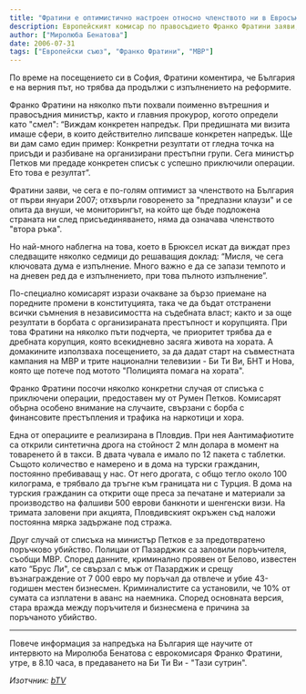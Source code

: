 ```yaml
---
title: "Фратини е оптимистично настроен относно членството ни в Евросъюза на 1 януари 2007 г."
description: Европейският комисар по правосъдието Франко Фратини заяви, че България е постигнала важни успехи в областта на сигурността, борбата с организираната престъпност и корупцията, охраната на външните граници.
author: ["Миролюба Бенатова"]
date: 2006-07-31
tags: ["Европейски съюз", "Франко Фратини", "МВР"]
---
```


По време на посещението си в София, Фратини коментира, че България е на верния път, но трябва да продължи с изпълнението на реформите.

Франко Фратини на няколко пъти похвали поименно вътрешния и правосъдния министър, както и главния прокурор, когото определи като "смел": “Виждам конкретен напредък. При предишната ми визита имаше сфери, в които действително липсваше конкретен напредък. Ще ви дам само един пример: Конкретни резултати от гледна точка на присъди и разбиване на организирани престъпни групи. Сега министър Петков ми предаде конкретен списък с успешно приключили операции. Ето това е резултат”.

Фратини заяви, че сега е по-голям оптимист за членството на България от първи януари 2007; отхвърли говоренето за "предпазни клаузи" и се опита да внуши, че мониторингът, на който ще бъде подложена страната ни след присъединяването, няма да означава членството "втора ръка".

Но най-много наблегна на това, което в Брюксел искат да виждат през следващите няколко седмици до решаващия доклад: “Мисля, че сега ключовата дума е изпълнение. Много важно е да се запази темпото и на дневен ред да е изпълнението, при това пълното изпълнение”.

По-специално комисарят изрази очакване за бързо приемане на поредните промени в конституцията, така че да бъдат отстранени всички съмнения в независимостта на съдебната власт; както и за още резултати в борбата с организираната престъпност и корупцията. При това Фратини на няколко пъти подчерта, че приоритет трябва да е дребната корупция, която всекидневно засяга живота на хората.
А домакините използваха посещението, за да дадат старт на съвместната кампания на МВР и трите национални телевизии - Би Ти Ви, БНТ и Нова, която ще потече под мотото "Полицията помага на хората".

Франко Фратини посочи няколко конкретни случая от списъка с приключени операции, предоставен му от Румен Петков. Комисарят обърна особено внимание на случаите, свързани с борба с финансовите престъпления и трафика на наркотици и хора.

Една от операциите е реализирана в Пловдив. При нея Аантимафиотите са открили синтетична дрога на стойност 2 млн долара в момент на товаренето й в такси. В двата чувала е имало по 12 пакета с таблетки.
Същото количество е намерено и в дома на турски гражданин, постоянно пребиваващ у нас. От него дрогата, с общо тегло около 100 килограма, е трябвало да тръгне към границата ни с Турция.
В дома на турския гражданин са открити още преса за печатане и материали за производство на фалшиви 500 еврови банкноти и шенгенски визи.
На тримата заловени при акцията, Пловдивският окръжен съд наложи постоянна мярка задържане под стража.

Друг случай от списъка на министър Петков е за предотвратено поръчково убийство. Полицаи от Пазарджик са заловили поръчителя, съобщи МВР. Според данните, криминално проявен от Белово, известен като “Брус Ли", се свързал с мъж от Пазарджик и срещу възнаграждение от 7 000 евро му поръчал да отвлече и убие 43-годишен местен бизнесмен.
Криминалистите са установили, че 10% от сумата са изплатени в аванс на наемника. Според основната версия, стара вражда между поръчителя и бизнесмена е причина за поръчаното убийство.

***

Повече информация за напредъка на България ще научите от интервюто на Миролюба Бенатова с еврокомисаря Франко Фратини, утре, в 8.10 часа, в предаването на Би Ти Ви - "Тази сутрин".

*Изотчник: [bTV](https://btvnovinite.bg/51061-Fratini_e_optimistichno_nastroen_otnosno_chlenstvoto_ni_v_Evrosayuza_na_1_yanuari_2007_g.html)*

